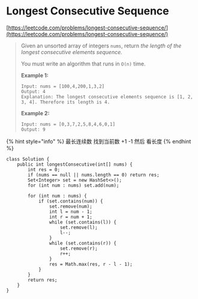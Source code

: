 # Longest Consecutive Sequence

[https://leetcode.com/problems/longest-consecutive-sequence/](https://leetcode.com/problems/longest-consecutive-sequence/)

> Given an unsorted array of integers `nums`, return _the length of the longest consecutive elements sequence._
>
> You must write an algorithm that runs in `O(n)` time.
>
> &#x20;
>
> **Example 1:**
>
> ```
> Input: nums = [100,4,200,1,3,2]
> Output: 4
> Explanation: The longest consecutive elements sequence is [1, 2, 3, 4]. Therefore its length is 4.
> ```
>
> **Example 2:**
>
> ```
> Input: nums = [0,3,7,2,5,8,4,6,0,1]
> Output: 9
> ```

{% hint style="info" %}
最长连续数 找到当前数 +1 -1 然后 看长度
{% endhint %}

```
class Solution {
    public int longestConsecutive(int[] nums) {
        int res = 0;
        if (nums == null || nums.length == 0) return res;
        Set<Integer> set = new HashSet<>();
        for (int num : nums) set.add(num);
        
        for (int num : nums) {
            if (set.contains(num)) {
                set.remove(num);
                int l = num - 1;
                int r = num + 1;
                while (set.contains(l)) {
                    set.remove(l);
                    l--;
                }
                while (set.contains(r)) {
                    set.remove(r);
                    r++;
                }
                res = Math.max(res, r - l - 1);
            }
        }
        return res;
    }
}
```
